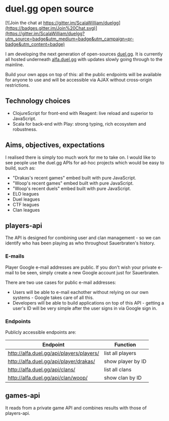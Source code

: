 # duel.gg open source

[![Join the chat at https://gitter.im/ScalaWilliam/duelgg](https://badges.gitter.im/Join%20Chat.svg)](https://gitter.im/ScalaWilliam/duelgg?utm_source=badge&utm_medium=badge&utm_campaign=pr-badge&utm_content=badge)

I am developing the next generation of open-sources [duel.gg](http://duel.gg). It is currently all hosted underneath [alfa.duel.gg](http://alfa.duel.gg) with updates slowly going through to the mainline.

Build your own apps on top of this: all the public endpoints will be available for anyone to use and will be accessible via AJAX without cross-origin restrictions.

## Technology choices
* ClojureScript for front-end with Reagent: live reload and superior to JavaScript.
* Scala for back-end with Play: strong typing, rich ecosystem and robustness.

## Aims, objectives, expectations
I realised there is simply too much work for me to take on. I would like to see people use the duel.gg APIs for ad-hoc projects which would be easy to build, such as:

* "Drakas's recent games" embed built with pure JavaScript.
* "Woop's recent games" embed built with pure JavaScript.
* "Woop's recent duels" embed built with pure JavaScript.
* ELO leagues
* Duel leagues
* CTF leagues
* Clan leagues

## players-api

The API is designed for combining user and clan management - so we can identify who has been playing as who throughout Sauerbraten's history.

### E-mails

Player Google e-mail addresses are public. If you don't wish your private e-mail to be seen, simply create a new Google account just for Sauerbraten.

There are two use cases for public e-mail addresses:
* Users will be able to e-mail eachother without relying on our own systems - Google takes care of all this.
* Developers will be able to build applications on top of this API - getting a user's ID will be very simple after the user signs in via Google sign in.

### Endpoints

Publicly accessible endpoints are:

|Endpoint | Function|
|-----|------|
| http://alfa.duel.gg/api/players/players/ | list all players |
| http://alfa.duel.gg/api/player/drakas/ | show player by ID |
| http://alfa.duel.gg/api/clans/ | list all clans |
| http://alfa.duel.gg/api/clan/woop/ | show clan by ID |

## games-api
It reads from a private game API and combines results with those of players-api.
